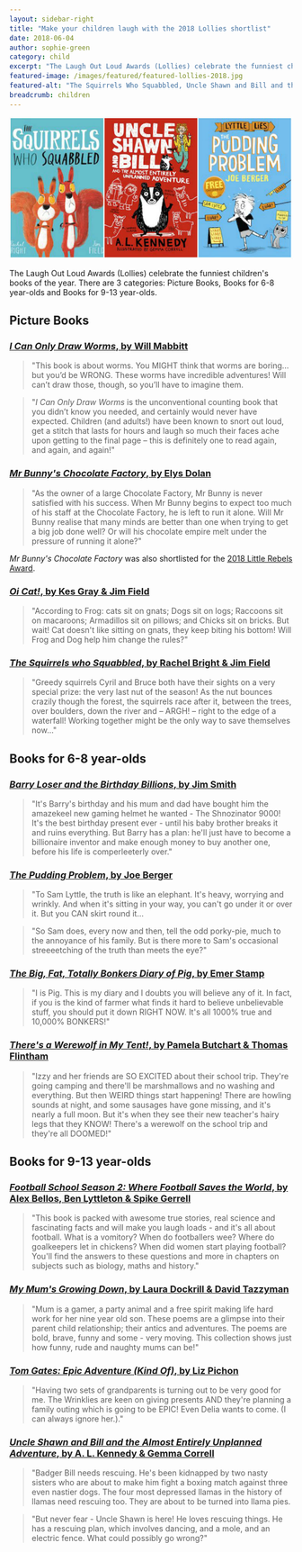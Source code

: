 ```yaml
---
layout: sidebar-right
title: "Make your children laugh with the 2018 Lollies shortlist"
date: 2018-06-04
author: sophie-green
category: child
excerpt: "The Laugh Out Loud Awards (Lollies) celebrate the funniest children's books of the year."
featured-image: /images/featured/featured-lollies-2018.jpg
featured-alt: "The Squirrels Who Squabbled, Uncle Shawn and Bill and the Almost Entirely Unplanned Adventure, The Pudding Problem"
breadcrumb: children
---
```


![The Squirrels Who Squabbled, Uncle Shawn and Bill and the Almost Entirely Unplanned Adventure, The Pudding Problem](/images/featured/featured-lollies-2018.jpg)

The Laugh Out Loud Awards (Lollies) celebrate the funniest children's books of the year. There are 3 categories: Picture Books, Books for 6-8 year-olds and Books for 9-13 year-olds.

## Picture Books

### [<cite>I Can Only Draw Worms</cite>, by Will Mabbitt](https://suffolk.spydus.co.uk/cgi-bin/spydus.exe/ENQ/OPAC/BIBENQ?BRN=2093869)

> "This book is about worms. You MIGHT think that worms are boring… but you’d be WRONG. These worms have incredible adventures! Will can’t draw those, though, so you’ll have to imagine them.

> "<cite>I Can Only Draw Worms</cite> is the unconventional counting book that you didn’t know you needed, and certainly would never have expected. Children (and adults!) have been known to snort out loud, get a stitch that lasts for hours and laugh so much their faces ache upon getting to the final page – this is definitely one to read again, and again, and again!"

### [<cite>Mr Bunny's Chocolate Factory</cite>, by Elys Dolan](https://suffolk.spydus.co.uk/cgi-bin/spydus.exe/ENQ/OPAC/BIBENQ?BRN=2103960)

> "As the owner of a large Chocolate Factory, Mr Bunny is never satisfied with his success. When Mr Bunny begins to expect too much of his staff at the Chocolate Factory, he is left to run it alone. Will Mr Bunny realise that many minds are better than one when trying to get a big job done well? Or will his chocolate empire melt under the pressure of running it alone?"

<cite>Mr Bunny's Chocolate Factory</cite> was also shortlisted for the [2018 Little Rebels Award](/parents-carers-and-children/children/little-rebels-2018/).

### [<cite>Oi Cat!</cite>, by Kes Gray & Jim Field](https://suffolk.spydus.co.uk/cgi-bin/spydus.exe/ENQ/OPAC/BIBENQ?BRN=2393782)

> "According to Frog: cats sit on gnats; Dogs sit on logs; Raccoons sit on macaroons; Armadillos sit on pillows; and Chicks sit on bricks. But wait! Cat doesn't like sitting on gnats, they keep biting his bottom! Will Frog and Dog help him change the rules?"

### [<cite>The Squirrels who Squabbled</cite>, by Rachel Bright & Jim Field](https://suffolk.spydus.co.uk/cgi-bin/spydus.exe/ENQ/OPAC/BIBENQ?BRN=2315403)

> "Greedy squirrels Cyril and Bruce both have their sights on a very special prize: the very last nut of the season! As the nut bounces crazily though the forest, the squirrels race after it, between the trees, over boulders, down the river and – ARGH! – right to the edge of a waterfall! Working together might be the only way to save themselves now..."

## Books for 6-8 year-olds

### [<cite>Barry Loser and the Birthday Billions</cite>, by Jim Smith](https://suffolk.spydus.co.uk/cgi-bin/spydus.exe/ENQ/OPAC/BIBENQ?BRN=2101658)

> "It's Barry's birthday and his mum and dad have bought him the amazekeel new gaming helmet he wanted - The Shnozinator 9000! It's the best birthday present ever - until his baby brother breaks it and ruins everything. But Barry has a plan: he'll just have to become a billionaire inventor and make enough money to buy another one, before his life is comperleeterly over."

### [<cite>The Pudding Problem</cite>, by Joe Berger](https://suffolk.spydus.co.uk/cgi-bin/spydus.exe/ENQ/OPAC/BIBENQ?BRN=2078876)

> "To Sam Lyttle, the truth is like an elephant. It's heavy, worrying and wrinkly. And when it's sitting in your way, you can't go under it or over it. But you CAN skirt round it...

> "So Sam does, every now and then, tell the odd porky-pie, much to the annoyance of his family. But is there more to Sam's occasional streeeetching of the truth than meets the eye?"

### [<cite>The Big, Fat, Totally Bonkers Diary of Pig</cite>, by Emer Stamp](https://suffolk.spydus.co.uk/cgi-bin/spydus.exe/ENQ/OPAC/BIBENQ?BRN=2145720)

> "I is Pig. This is my diary and I doubts you will believe any of it. In fact, if you is the kind of farmer what finds it hard to believe unbelievable stuff, you should put it down RIGHT NOW. It's all 1000% true and 10,000% BONKERS!"

### [<cite>There's a Werewolf in My Tent!</cite>, by Pamela Butchart & Thomas Flintham](https://suffolk.spydus.co.uk/cgi-bin/spydus.exe/ENQ/OPAC/BIBENQ?BRN=2127874)

> "Izzy and her friends are SO EXCITED about their school trip. They're going camping and there'll be marshmallows and no washing and everything. But then WEIRD things start happening! There are howling sounds at night, and some sausages have gone missing, and it's nearly a full moon. But it's when they see their new teacher's hairy legs that they KNOW! There's a werewolf on the school trip and they're all DOOMED!"

## Books for 9-13 year-olds

### [<cite>Football School Season 2: Where Football Saves the World</cite>, by Alex Bellos, Ben Lyttleton & Spike Gerrell](https://suffolk.spydus.co.uk/cgi-bin/spydus.exe/ENQ/OPAC/BIBENQ?BRN=2377413)

> "This book is packed with awesome true stories, real science and fascinating facts and will make you laugh loads - and it's all about football. What is a vomitory? When do footballers wee? Where do goalkeepers let in chickens? When did women start playing football? You'll find the answers to these questions and more in chapters on subjects such as biology, maths and history."

### [<cite>My Mum's Growing Down</cite>, by Laura Dockrill & David Tazzyman](https://suffolk.spydus.co.uk/cgi-bin/spydus.exe/ENQ/OPAC/BIBENQ?BRN=2185136)

> "Mum is a gamer, a party animal and a free spirit making life hard work for her nine year old son. These poems are a glimpse into their parent child relationship; their antics and adventures. The poems are bold, brave, funny and some - very moving. This collection shows just how funny, rude and naughty mums can be!"

### [<cite>Tom Gates: Epic Adventure (Kind Of)</cite>, by Liz Pichon](https://suffolk.spydus.co.uk/cgi-bin/spydus.exe/ENQ/OPAC/BIBENQ?BRN=2261265)

> "Having two sets of grandparents is turning out to be very good for me. The Wrinklies are keen on giving presents AND they're planning a family outing which is going to be EPIC! Even Delia wants to come. (I can always ignore her.)."

### [<cite>Uncle Shawn and Bill and the Almost Entirely Unplanned Adventure</cite>, by A. L. Kennedy & Gemma Correll](https://suffolk.spydus.co.uk/cgi-bin/spydus.exe/ENQ/OPAC/BIBENQ?BRN=2319456)

> "Badger Bill needs rescuing. He's been kidnapped by two nasty sisters who are about to make him fight a boxing match against three even nastier dogs. The four most depressed llamas in the history of llamas need rescuing too. They are about to be turned into llama pies.

> "But never fear - Uncle Shawn is here! He loves rescuing things. He has a rescuing plan, which involves dancing, and a mole, and an electric fence. What could possibly go wrong?"
